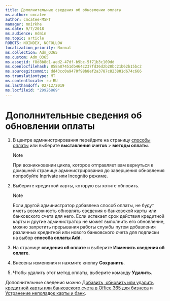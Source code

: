 ```yaml
---
title: Дополнительные сведения об обновлении оплаты
ms.author: cmcatee
author: cmcatee-MSFT
manager: mnirkhe
ms.date: 9/7/2018
ms.audience: Admin
ms.topic: article
ROBOTS: NOINDEX, NOFOLLOW
localization_priority: Normal
ms.collection: Adm_O365
ms.custom: Adm_O365
ms.assetid: f8d8b8d1-aed2-47df-b9bc-5f71b3c109dd
ms.openlocfilehash: 858a87451db464c237fd36d2b28bc21b62b15bc2
ms.sourcegitcommit: dd43cc0a9470f98b8ef2a3787c823801d674c666
ms.translationtype: MT
ms.contentlocale: ru-RU
ms.lasthandoff: 02/12/2019
ms.locfileid: "29926869"
---
```

# <a name="update-payment-details"></a>Дополнительные сведения об обновлении оплаты

1. В центре администрирования перейдите на страницу [способы оплаты](https://go.microsoft.com/fwlink/p/?linkid=2018806) или выберите **выставления счетов** \> **методы оплаты**.
    
    > [!NOTE]
    > При возникновении цикла, которое отправляет вам вернуться к домашней странице администрирования до завершения обновления попробуйте Inprivate или Incognito режиме. 
  
2. Выберите кредитной карты, которую вы хотите обновить.
    
    > [!NOTE]
    > Если другой администратор добавлена способ оплаты, не будут иметь возможность обновлять сведения о банковской карты или банковского счета для него. Если истекает срок действия кредитной карты и другие администратор не может выполнить его обновление, можно запретить прерывания работы службы путем добавления различных кредитной или нового банковского счета для подписки на выбор **способа оплаты Add**. 
  
3. На странице **сведения об оплате** и выберите **Изменить сведения об оплате**.
    
4. Внесены изменения и нажмите кнопку **Сохранить**.
    
5. Чтобы удалить этот метод оплаты, выберите команду **Удалить**.
    
Дополнительные сведения можно [Добавить, обновить или удалить кредитной карты или банковского счета в Office 365 для бизнеса](https://support.office.com/article/30ba9c83-50d8-4020-90ed-830a5b8c8724) и [Устранение неполадок карты и банк](https://support.office.com/article/30ba9c83-50d8-4020-90ed-830a5b8c8724).
  

